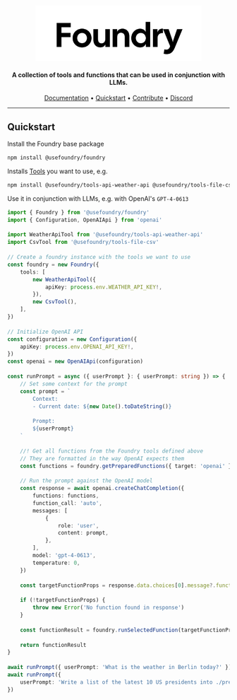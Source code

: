 <p align="center">
  <a href="https://docs.withfoundry.org">
  
  <picture>
    <source height="125" media="(prefers-color-scheme: dark)" srcset="./docs/logo/dark.svg">
    <img height="125" alt="Foundry" src="./docs/logo/light.svg">
  </picture>
</a>
</p>

<h4 align="center">A collection of tools and functions that can be used in conjunction with LLMs.</h4>

<p align="center">
  <a href="https://docs.withfoundry.org">Documentation</a> •
  <a href="https://docs.withfoundry.org/quickstart">Quickstart</a> • 
  <a href="https://docs.withfoundry.org/contribute">Contribute</a> •
  <a href="https://discord.gg/xsZfmakRhw">Discord</a>

</p>

<hr/>

## Quickstart

Install the Foundry base package

```bash
npm install @usefoundry/foundry
```

Installs [Tools]() you want to use, e.g.

```bash
npm install @usefoundry/tools-api-weather-api @usefoundry/tools-file-csv
```

Use it in conjunction with LLMs, e.g. with OpenAI's `GPT-4-0613`

```typescript
import { Foundry } from '@usefoundry/foundry'
import { Configuration, OpenAIApi } from 'openai'

import WeatherApiTool from '@usefoundry/tools-api-weather-api'
import CsvTool from '@usefoundry/tools-file-csv'

// Create a foundry instance with the tools we want to use
const foundry = new Foundry({
    tools: [
        new WeatherApiTool({
            apiKey: process.env.WEATHER_API_KEY!,
        }),
        new CsvTool(),
    ],
})

// Initialize OpenAI API
const configuration = new Configuration({
    apiKey: process.env.OPENAI_API_KEY!,
})
const openai = new OpenAIApi(configuration)

const runPrompt = async ({ userPrompt }: { userPrompt: string }) => {
    // Set some context for the prompt
    const prompt = `
        Context:
        - Current date: ${new Date().toDateString()}
        
        Prompt:
        ${userPrompt}
    `

    //! Get all functions from the Foundry tools defined above
    // They are formatted in the way OpenAI expects them
    const functions = foundry.getPreparedFunctions({ target: 'openai' })

    // Run the prompt against the OpenAI model
    const response = await openai.createChatCompletion({
        functions: functions,
        function_call: 'auto',
        messages: [
            {
                role: 'user',
                content: prompt,
            },
        ],
        model: 'gpt-4-0613',
        temperature: 0,
    })

    const targetFunctionProps = response.data.choices[0].message?.function_call

    if (!targetFunctionProps) {
        throw new Error('No function found in response')
    }

    const functionResult = foundry.runSelectedFunction(targetFunctionProps)

    return functionResult
}

await runPrompt({ userPrompt: 'What is the weather in Berlin today?' })
await runPrompt({
    userPrompt: 'Write a list of the latest 10 US presidents into ./presidents.csv',
})
```

